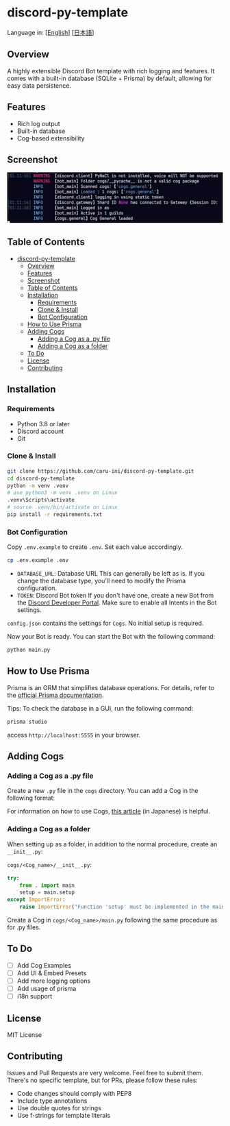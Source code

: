 # discord-py-template

Language in: [[English](README.md)] [[日本語](README_ja.md)]

## Overview

A highly extensible Discord Bot template with rich logging and features. It comes with a built-in database (SQLite + Prisma) by default, allowing for easy data persistence.

## Features

- Rich log output
- Built-in database
- Cog-based extensibility

## Screenshot

![Screenshot](/screenshot.png)

## Table of Contents

- [discord-py-template](#discord-py-template)
  - [Overview](#overview)
  - [Features](#features)
  - [Screenshot](#screenshot)
  - [Table of Contents](#table-of-contents)
  - [Installation](#installation)
    - [Requirements](#requirements)
    - [Clone \& Install](#clone--install)
    - [Bot Configuration](#bot-configuration)
  - [How to Use Prisma](#how-to-use-prisma)
  - [Adding Cogs](#adding-cogs)
    - [Adding a Cog as a .py file](#adding-a-cog-as-a-py-file)
    - [Adding a Cog as a folder](#adding-a-cog-as-a-folder)
  - [To Do](#to-do)
  - [License](#license)
  - [Contributing](#contributing)

## Installation

### Requirements

- Python 3.8 or later
- Discord account
- Git

### Clone & Install

```bash
git clone https://github.com/caru-ini/discord-py-template.git
cd discord-py-template
python -m venv .venv
# use python3 -m venv .venv on Linux
.venv\Scripts\activate
# source .venv/bin/activate on Linux
pip install -r requirements.txt
```

### Bot Configuration

Copy `.env.example` to create `.env`. Set each value accordingly.

```bash
cp .env.example .env
```

- `DATABASE_URL`: Database URL
  This can generally be left as is. If you change the database type, you'll need to modify the Prisma configuration.
- `TOKEN`: Discord Bot token
  If you don't have one, create a new Bot from the [Discord Developer Portal](https://discord.com/developers/applications).
  Make sure to enable all Intents in the Bot settings.

`config.json` contains the settings for `Cogs`. No initial setup is required.

Now your Bot is ready. You can start the Bot with the following command:

```bash
python main.py
```

## How to Use Prisma

Prisma is an ORM that simplifies database operations. For details, refer to the [official Prisma documentation](https://www.prisma.io/docs/).

Tips: To check the database in a GUI, run the following command:

```bash
prisma studio
```

access `http://localhost:5555` in your browser.

## Adding Cogs

### Adding a Cog as a .py file

Create a new `.py` file in the `cogs` directory. You can add a Cog in the following format:

For information on how to use Cogs, [this article](https://zenn.dev/nano_sudo/articles/a00db1a55d6c4c) (in Japanese) is helpful.

### Adding a Cog as a folder

When setting up as a folder, in addition to the normal procedure, create an `__init__.py`:

`cogs/<Cog_name>/__init__.py`:

```python
try:
    from . import main
    setup = main.setup
except ImportError:
    raise ImportError("Function 'setup' must be implemented in the main module of the cog")
```

Create a Cog in `cogs/<Cog_name>/main.py` following the same procedure as for .py files.

## To Do

- [ ] Add Cog Examples
- [ ] Add UI & Embed Presets
- [ ] Add more logging options
- [ ] Add usage of prisma
- [ ] i18n support

## License

MIT License

## Contributing

Issues and Pull Requests are very welcome. Feel free to submit them.
There's no specific template, but for PRs, please follow these rules:

- Code changes should comply with PEP8
- Include type annotations
- Use double quotes for strings
- Use f-strings for template literals
